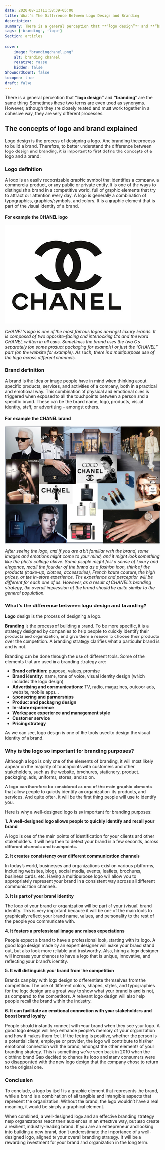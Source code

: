 ```yaml
---
date: 2020-08-13T11:58:39-05:00
title: What’s The Difference Between Logo Design and Branding
description: 
summary: There is a general perception that **“logo design”** and **“branding”** are the same thing. Sometimes these two terms are even used as synonyms. However, although they are closely related and must work together in a cohesive way, they are very different processes.
tags: ["branding", "logo"]
Section: articles

cover:
    image: "brandingchanel.png"
    alt: branding channel
    relative: false
    hidden: false
ShowWordCount: false
tocopen: true
draft: false
---
```


There is a general perception that **“logo design”** and **“branding”** are the same thing. Sometimes these two terms are even used as synonyms. However, although they are closely related and must work together in a cohesive way, they are very different processes.

## The concepts of logo and brand explained

Logo design is the process of designing a logo. And branding the process to build a brand. Therefore, to better understand the difference between logo design and branding, it is important to first define the concepts of a logo and a brand:

### Logo definition

A logo is an easily recognizable graphic symbol that identifies a company, a commercial product, or any public or private entity. It is one of the ways to distinguish a brand in a competitive world, full of graphic elements that try to attract our attention every day. A logo is generally a combination of typographies, graphics/symbols, and colors. It is a graphic element that is part of the visual identity of a brand.

#### For example the CHANEL logo

![chanel logo](chanel.jpg#center)

_CHANEL’s logo is one of the most famous logos amongst luxury brands. It is composed of two opposite-facing and interlocking C’s and the word CHANEL written in all caps. Sometimes the brand uses the two C’s separately (on some product packaging for example) or just the “CHANEL” part (on the website for example). As such, there is a multipurpose use of the logo across different channels._

### Brand definition 

A brand is the idea or image people have in mind when thinking about specific products, services, and activities of a company, both in a practical and emotional way. This combination of physical and emotional cues is triggered when exposed to all the touchpoints between a person and a specific brand. These can be the brand name, logo, products, visual identity, staff, or advertising – amongst others.

#### For example the CHANEL brand

![chanel logo](brandingchanel.png#center)

_*After seeing the logo, and if you are a bit familiar with the brand, some images and emotions might come to your mind, and it might look something like the photo collage above. Some people might feel a sense of luxury and elegance, recall the founder of the brand as a fashion icon, think of the products (make-up, clothes, accessories), French haute couture, the high prices, or the in-store experience. The experience and perception will be different for each one of us. However, as a result of CHANEL’s branding strategy, the overall impression of the brand should be quite similar to the general population.*_ 

### What’s the difference between logo design and branding?

**Logo** design is the process of designing a logo.

**Branding** is the process of building a brand. To be more specific, it is a strategy designed by companies to help people to quickly identify their products and organization, and give them a reason to choose their products over the competition. A branding strategy clarifies what a particular brand is and is not.

Branding can be done through the use of different tools. Some of the elements that are used in a branding strategy are:

* **Brand definition:** purpose, values, promise
* **Brand identity:** name, tone of voice, visual identity design (which includes the logo design)
* **Advertising and communications:** TV, radio, magazines, outdoor ads, website, mobile apps…
* **Sponsoring and partnerships**
* **Product and packaging design**
* **In-store experience**
* **Workspace experience and management style**
* **Customer service**
* **Pricing strategy**

As we can see, logo design is one of the tools used to design the visual identity of a brand.

### Why is the logo so important for branding purposes?

Although a logo is only one of the elements of branding, it will most likely appear on the majority of touchpoints with customers and other stakeholders, such as the website, brochures, stationery, product, packaging, ads, uniforms, stores, and so on.

A logo can therefore be considered as one of the main graphic elements that allow people to quickly identify an organization, its products, and services. And quite often, it will be the first thing people will use to identify you.

Here is why a well-designed logo is so important for branding purposes:


**1. A well-designed logo allows people to quickly identify and recall your brand**

  A logo is one of the main points of identification for your clients and other stakeholders. It will help then to detect your brand in a few seconds, across different channels and touchpoints.

**2. It creates consistency over different communication channels**

  In today’s world, businesses and organizations exist on various platforms, including websites, blogs, social media, events, leaflets, brochures, business cards, etc. Having a multipurpose logo will allow you to appropriately represent your brand in a consistent way across all different communication channels.

**3. It is part of your brand identity**

  The logo of your brand or organization will be part of your (visual) brand identity. This is very important because it will be one of the main tools to graphically reflect your brand name, values, and personality to the rest of the people you communicate with.

**4. It fosters a professional image and raises expectations**

  People expect a brand to have a professional look, starting with its logo. A good logo design made by an expert designer will make your brand stand out, but also look more reliable and trustworthy. Also, hiring a logo designer will increase your chances to have a logo that is unique, innovative, and reflecting your brand’s identity.

**5. It will distinguish your brand from the competition**

  Brands can play with logo design to differentiate themselves from the competition. The use of different colors, shapes, styles, and typographies for the logo design are a great way to show what your brand is and is not, as compared to the competitors. A relevant logo design will also help people recall the brand within the industry.

 **6. It can facilitate an emotional connection with your stakeholders and boost brand loyalty**

  People should instantly connect with your brand when they see your logo. A good logo design will help enhance people’s memory of your organization and how it makes them feel. If the feeling is positive, whether the person is a potential client, employee or provider, the logo will contribute to his/her emotional connection with the brand, amongst the other elements of your branding strategy. This is something we’ve seen back in 2010 when the clothing brand Gap decided to change its logo and many consumers were so disappointed with the new logo design that the company chose to return to the original one.

### Conclusion

To conclude, a logo by itself is a graphic element that represents the brand, while a brand is a combination of all tangible and intangible aspects that represent the organization. Without the brand, the logo wouldn’t have a real meaning, it would be simply a graphical element.

When combined, a well-designed logo and an effective branding strategy help organizations reach their audiences in an effective way, but also create a resilient, industry-leading brand. If you are an entrepreneur and looking into building a new brand, don’t underestimate the importance of a well-designed logo, aligned to your overall branding strategy. It will be a rewarding investment for your brand and organization in the long term.